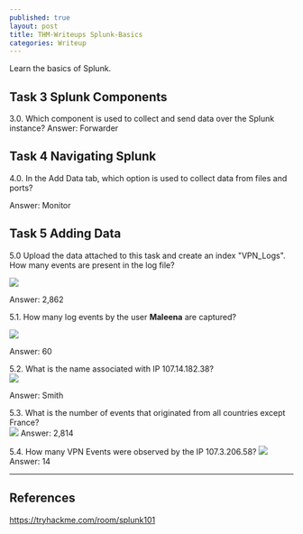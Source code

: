 ```yaml
---
published: true
layout: post
title: THM-Writeups Splunk-Basics
categories: Writeup
---
```


Learn the basics of Splunk.
## Task 3 Splunk Components 
3.0. Which component is used to collect and send data over the Splunk instance?
Answer: Forwarder

## Task 4 Navigating Splunk
4.0. In the Add Data tab, which option is used to collect data from files and ports?

Answer: Monitor

## Task 5 Adding Data 
5.0 Upload the data attached to this task and create an index "VPN_Logs". How many events are present in the log file?

![]({{site.baseurl}}/images/Writeups/THM-Splunk-basic.png)

Answer:  2,862

5.1. How many log events by the user **Maleena** are captured?  

![]({{site.baseurl}}/images/Writeups/THM-Splunk-basic-1.png)

Answer: 60

5.2. What is the name associated with IP 107.14.182.38?  
![]({{site.baseurl}}/images/Writeups/THM-Splunk-basic-2.png)

Answer: Smith

5.3. What is the number of events that originated from all countries except France?  
![]({{site.baseurl}}/images/Writeups/THM-Splunk-basic-3.png)
Answer:   2,814

5.4. How many VPN Events were observed by the IP 107.3.206.58?
![]({{site.baseurl}}/images/Writeups/THM-Splunk-basic-4.png)
Answer: 14

--- 
## References 
https://tryhackme.com/room/splunk101